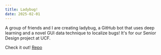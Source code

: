 ```yaml
---
title: Ladybug!
date: 2025-02-01
---
```

A group of friends and I are creating ladybug, a GitHub bot that uses deep learning and a novel GUI data technique to localize bugs! It's for our Senior Design project at UCF. 

Check it out! [Repo](https://github.com/LadyBugML/ladybug)